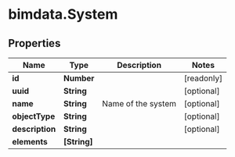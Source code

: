 # bimdata.System

## Properties

Name | Type | Description | Notes
------------ | ------------- | ------------- | -------------
**id** | **Number** |  | [readonly] 
**uuid** | **String** |  | [optional] 
**name** | **String** | Name of the system | [optional] 
**objectType** | **String** |  | [optional] 
**description** | **String** |  | [optional] 
**elements** | **[String]** |  | 


